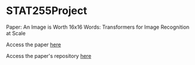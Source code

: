 # STAT255Project

Paper: An Image is Worth 16x16 Words: Transformers for Image Recognition at Scale

Access the paper [here](https://arxiv.org/abs/2010.11929)

Access the paper's repository [here](https://github.com/google-research/vision_transformer)


